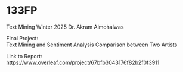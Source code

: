 # 133FP

Text Mining Winter 2025
Dr. Akram Almohalwas

Final Project:\
Text Mining and Sentiment Analysis Comparison between Two Artists

Link to Report:\
https://www.overleaf.com/project/67bfb3043176f82b2f0f3911
